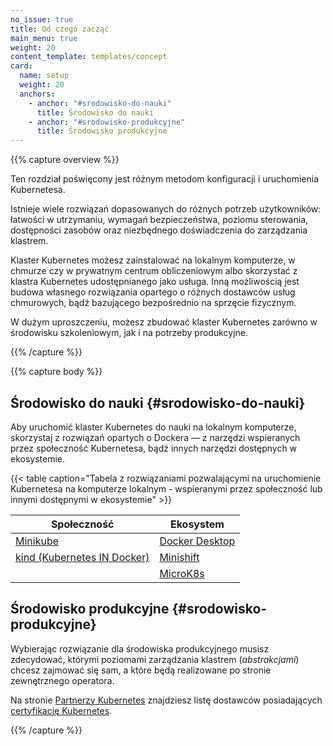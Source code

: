 ```yaml
---
no_issue: true
title: Od czego zacząć
main_menu: true
weight: 20
content_template: templates/concept
card:
  name: setup
  weight: 20
  anchors:
    - anchor: "#srodowisko-do-nauki"
      title: Środowisko do nauki
    - anchor: "#srodowisko-produkcyjne"
      title: Środowisko produkcyjne
---
```


{{% capture overview %}}

Ten rozdział poświęcony jest różnym metodom konfiguracji i uruchomienia
Kubernetesa.

Istnieje wiele rozwiązań dopasowanych do różnych potrzeb użytkowników: łatwości
w utrzymaniu, wymagań bezpieczeństwa, poziomu sterowania, dostępności zasobów
oraz niezbędnego doświadczenia do zarządzania klastrem.

Klaster Kubernetes możesz zainstalować na lokalnym komputerze, w chmurze czy w
prywatnym centrum obliczeniowym albo skorzystać z klastra Kubernetes
udostępnianego jako usługa. Inną możliwością jest budowa własnego rozwiązania
opartego o różnych dostawców usług chmurowych, bądź bazującego bezpośrednio na
sprzęcie fizycznym.

W dużym uproszczeniu, możesz zbudować klaster Kubernetes zarówno w środowisku
szkoleniowym, jak i na potrzeby produkcyjne.

{{% /capture %}}

{{% capture body %}}

## Środowisko do nauki {#srodowisko-do-nauki}

Aby uruchomić klaster Kubernetes do nauki na lokalnym komputerze, skorzystaj z
rozwiązań opartych o Dockera — z narzędzi wspieranych przez społeczność
Kubernetesa, bądź innych narzędzi dostępnych w ekosystemie.

{{< table caption="Tabela z rozwiązaniami pozwalającymi na uruchomienie Kubernetesa na komputerze lokalnym - wspieranymi przez społeczność lub innymi dostępnymi w ekosystemie" >}}

| Społeczność                                                           | Ekosystem                                                        |
| --------------------------------------------------------------------- | ---------------------------------------------------------------- |
| [Minikube](/docs/setup/learning-environment/minikube/)                | [Docker Desktop](https://www.docker.com/products/docker-desktop) |
| [kind (Kubernetes IN Docker)](/docs/setup/learning-environment/kind/) | [Minishift](https://docs.okd.io/latest/minishift/)               |
|                                                                       | [MicroK8s](https://microk8s.io/)                                 |

## Środowisko produkcyjne {#srodowisko-produkcyjne}

Wybierając rozwiązanie dla środowiska produkcyjnego musisz zdecydować, którymi
poziomami zarządzania klastrem (_abstrakcjami_) chcesz zajmować się sam, a które
będą realizowane po stronie zewnętrznego operatora.

Na stronie [Partnerzy Kubernetes](https://kubernetes.io/partners/#conformance)
znajdziesz listę dostawców posiadających
[certyfikację Kubernetes](https://github.com/cncf/k8s-conformance/#certified-kubernetes).

{{% /capture %}}
